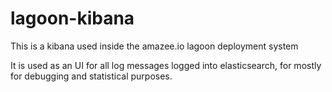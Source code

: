 # lagoon-kibana

This is a kibana used inside the amazee.io lagoon deployment system

It is used as an UI for all log messages logged into elasticsearch, for mostly for debugging and statistical purposes.